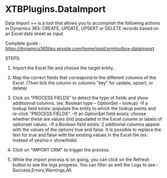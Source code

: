 # XTBPlugins.DataImport
Data Import ++ is a tool that allows you to accomplish the following actions in Dynamics 365: CREATE, UPDATE, UPSERT or DELETE records based on an Excel data sheet as input

Complete guide : https://dynamics365tips.wixsite.com/home/post/xrmtoolbox-dataimport

STEPS:

1. Import the Excel file and choose the target entity.

2. Map the correct fields that correspond to the different columns of the Excel. (Then tick the column or columns "key" for update, upsert, or delete)

3. Click on "PROCESS FIELDS" to detect the type of fields and show additionnal columns. (ex: Boolean type – OptionSet – lookup)
-If a lookup field exists: populate the entity to which the lookup points and re-click "PROCESS FIELDS".
-If an OptionSet field exists: choose whether these are values (int) populated in the Excel column or labels of optionset values.
-If a Boolean field exists: 2 additional columns appear with the values of the options true and false.
It is possible to replace the text for true and false with the existing values in the Excel file (ex: instead of yes/no-> show/hide)

4. Click on "IMPORT CRM" to trigger the process.

5. While the import process is on going, you can click on the Refresh button to see the logs progress.  You can filter as well the Logs to see : Success,Errors,Warnings,All.
